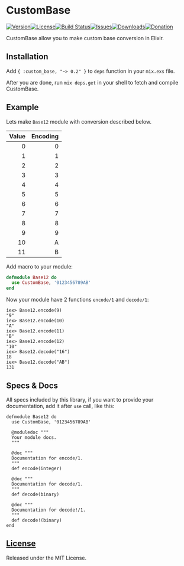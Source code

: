 # CustomBase

[![Version](https://img.shields.io/hexpm/v/custom_base.svg?style=flat-square)](https://hex.pm/packages/custom_base)[![License](https://img.shields.io/hexpm/l/custom_base.svg?style=flat-square)](https://github.com/igas/custom_base/blob/master/LICENSE)[![Build Status](https://img.shields.io/travis/igas/custom_base.svg?style=flat-square)](https://travis-ci.org/igas/custom_base)[![Issues](https://img.shields.io/github/issues/igas/custom_base.svg?style=flat-square)](https://github.com/igas/custom_base/issues)[![Downloads](https://img.shields.io/hexpm/dt/custom_base.svg?style=flat-square)](https://hex.pm/packages/custom_base)[![Donation](https://img.shields.io/gratipay/igas.svg?style=flat-square)](https://gratipay.com/igas/)

CustomBase allow you to make custom base conversion in Elixir.

## Installation

Add `{ :custom_base, "~> 0.2" }` to `deps` function in your `mix.exs` file.

After you are done, run `mix deps.get` in your shell to fetch and compile CustomBase.

## Example

Lets make `Base12` module with conversion described below.

| Value | Encoding |
|------:|---------:|
|      0|         0|
|      1|         1|
|      2|         2|
|      3|         3|
|      4|         4|
|      5|         5|
|      6|         6|
|      7|         7|
|      8|         8|
|      9|         9|
|     10|         A|
|     11|         B|

Add macro to your module:

```elixir
defmodule Base12 do
  use CustomBase, '0123456789AB'
end
```

Now your module have 2 functions `encode/1` and `decode/1`:

```
iex> Base12.encode(9)
"9"
iex> Base12.encode(10)
"A"
iex> Base12.encode(11)
"B"
iex> Base12.encode(12)
"10"
iex> Base12.decode("16")
18
iex> Base12.decode("AB")
131
```

## Specs & Docs

All specs included by this library, if you want to provide your documentation,
add it after `use` call, like this:

```
defmodule Base12 do
  use CustomBase, '0123456789AB'

  @moduledoc """
  Your module docs.
  """

  @doc """
  Documentation for encode/1.
  """
  def encode(integer)

  @doc """
  Documentation for decode/1.
  """
  def decode(binary)

  @doc """
  Documentation for decode!/1.
  """
  def decode!(binary)
end
```

## [License](https://github.com/igas/custom_base/blob/master/LICENSE)

Released under the MIT License.
